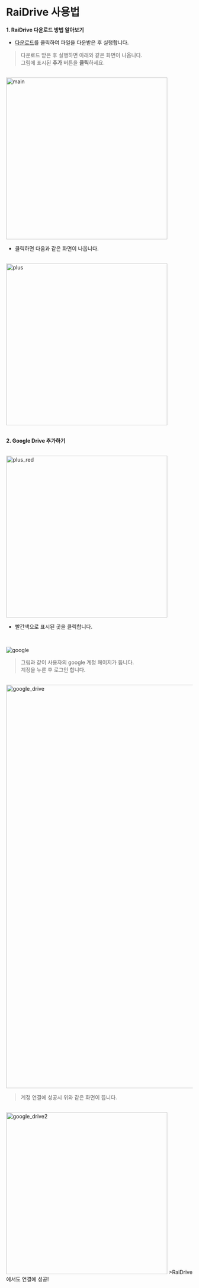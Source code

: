 # RaiDrive 사용법

**1. RaiDrive 다운로드 방법 알아보기**
<br />
- [다운로드](https://www.raidrive.com/ko/download)를 클릭하여 파일을 다운받은 후 실행합니다.

> 다운로드 받은 후 실행하면 아래와 같은 화면이 나옵니다.<br />
> 그림에 표시된 **추가** 버튼을 **클릭**하세요.

<br />
<img width="435" alt="main" src="https://user-images.githubusercontent.com/44859382/48181023-33818e80-e369-11e8-849f-c17fc15d2995.PNG">
<br />

   - 클릭하면 다음과 같은 화면이 나옵니다.
<br />

<img width="435" alt="plus" src="https://user-images.githubusercontent.com/44859382/48181194-dd611b00-e369-11e8-8285-6e1a1b3e7f6d.PNG">



<br />
<br />

**2. Google Drive 추가하기**

<br />

<img width="435" alt="plus_red" src="https://user-images.githubusercontent.com/44859382/48182818-02588c80-e370-11e8-92cf-ec62666782f3.png">

- 빨간색으로 표시된 곳을 클릭합니다.

<br />

![google](https://user-images.githubusercontent.com/44859382/48183473-1d2c0080-e372-11e8-8714-d75829d42121.PNG)

> 그림과 같이 사용자의 google 계정 페이지가 뜹니다.<br />
> 계정을 누른 후 로그인 합니다.

<br />

<img width="1085" alt="google_drive" src="https://user-images.githubusercontent.com/44859382/48237240-19978880-e409-11e8-932e-1c0121052f68.PNG">

> 계정 연결에 성공시 위와 같은 화면이 뜹니다.
<br />

<img width="435" alt="google_drive2" src="https://user-images.githubusercontent.com/44859382/48237702-3208a280-e40b-11e8-97d0-e059226b74d7.PNG">
>RaiDrive에서도 연결에 성공!


